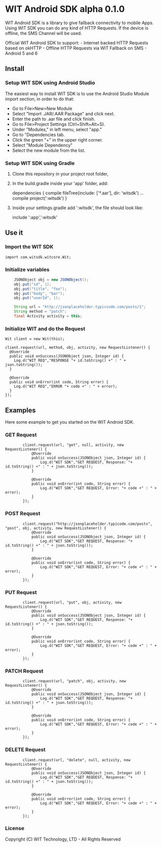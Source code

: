 # WIT Android SDK alpha 0.1.0

WIT Android SDK is a library to give fallback connectivity to mobile Apps.
Using WIT SDK you can do any kind of HTTP Requests.
If the device is offline, the SMS Channel will be used.

Official WIT Android SDK to support:
    - Internet backed HTTP Requests based on okHTTP
    - Offline HTTP Requests via WIT Fallback on SMS
    - Android 5 and 6

## Install

### Setup WIT SDK using Android Studio
The easiest way to install WIT SDK is to use the Android Studio Module import section,
in order to do that:

- Go to File>New>New Module
- Select "Import .JAR/.AAR Package" and click next.
- Enter the path to .aar file and click finish.
- Go to File>Project Settings (Ctrl+Shift+Alt+S).
- Under "Modules," in left menu, select "app."
- Go to "Dependencies tab.
- Click the green "+" in the upper right corner.
- Select "Module Dependency"
- Select the new module from the list.


### Setup WIT SDK using Gradle

1) Clone this repository in your project root folder,
2) In the build.gradle inside your 'app' folder, add:

    dependencies {
        compile fileTree(include: ['*.aar'], dir: 'witsdk')
        ...
        compile project(':witsdk')
    }

3) Inside your settings.gradle add ':witsdk', the file should look like:

    include ':app',':witsdk'

## Use it

### Import the WIT SDK

    import com.witsdk.witcore.Wit;

### Initialize variables
```java
    JSONObject obj = new JSONObject();
    obj.put("id", 1);
    obj.put("title", "foo");
    obj.put("body", "bar");
    obj.put("userId", 1);

    String url = "http://jsonplaceholder.typicsode.com/posts/1";
    String method = "patch";
    final Activity activity = this;
```

### Initialize WIT and do the Request

    Wit client = new Wit(this);

    client.request(url, method, obj, activity, new RequestListener() {
      @Override
      public void onSuccess(JSONObject json, Integer id) {
        Log.d("WIT REQ","RESPONSE "+ id.toString() +" : " + json.toString());
      }

      @Override
      public void onError(int code, String error) {
        Log.d("WIT REQ","ERROR "+ code +" : " + error);
      }
    });

## Examples

Here some example to get you started on the WIT Android SDK.

### GET Request

            client.request(url, "get", null, activity, new RequestListener() {
                @Override
                public void onSuccess(JSONObject json, Integer id) {
                    Log.d("WIT SDK","GET REQUEST, Response: "+ id.toString() +" : " + json.toString());
                }

                @Override
                public void onError(int code, String error) {
                    Log.d("WIT SDK","GET REQUEST, Error: "+ code +" : " + error);
                }
            });

### POST Request

            client.request("http://jsonplaceholder.typicode.com/posts", "post", obj, activity, new RequestListener() {
                @Override
                public void onSuccess(JSONObject json, Integer id) {
                    Log.d("WIT SDK","GET REQUEST, Response: "+ id.toString() +" : " + json.toString());
                }

                @Override
                public void onError(int code, String error) {
                    Log.d("WIT SDK","GET REQUEST, Error: "+ code +" : " + error);
                }
            });

### PUT Request

            client.request(url, "put", obj, activity, new RequestListener() {
                @Override
                public void onSuccess(JSONObject json, Integer id) {
                    Log.d("WIT SDK","GET REQUEST, Response: "+ id.toString() +" : " + json.toString());
                }

                @Override
                public void onError(int code, String error) {
                    Log.d("WIT SDK","GET REQUEST, Error: "+ code +" : " + error);
                }
            });

### PATCH Request

            client.request(url, "patch", obj, activity, new RequestListener() {
                @Override
                public void onSuccess(JSONObject json, Integer id) {
                    Log.d("WIT SDK","GET REQUEST, Response: "+ id.toString() +" : " + json.toString());
                }

                @Override
                public void onError(int code, String error) {
                    Log.d("WIT SDK","GET REQUEST, Error: "+ code +" : " + error);
                }
            });

### DELETE Request

            client.request(url, "delete", null, activity, new RequestListener() {
                @Override
                public void onSuccess(JSONObject json, Integer id) {
                    Log.d("WIT SDK","GET REQUEST, Response: "+ id.toString() +" : " + json.toString());
                }

                @Override
                public void onError(int code, String error) {
                    Log.d("WIT SDK","GET REQUEST, Error: "+ code +" : " + error);
                }
            });


### License

Copyright (C) WIT Technology, LTD - All Rights Reserved
